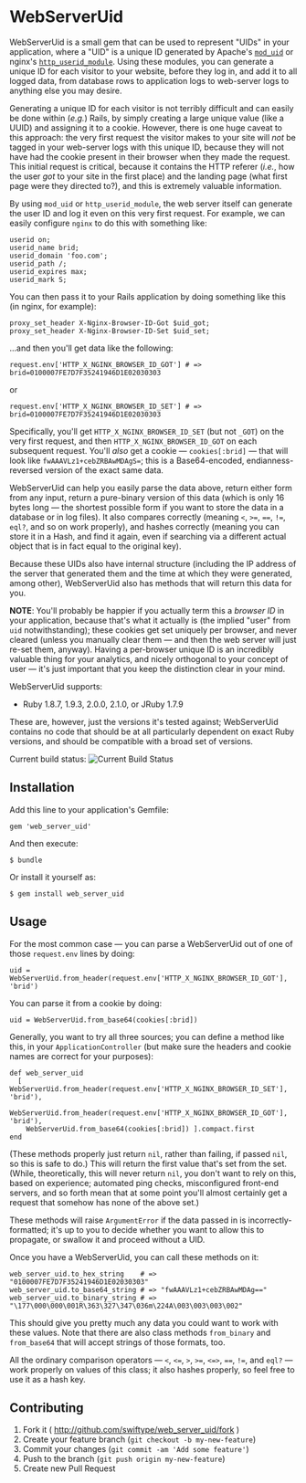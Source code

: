 # WebServerUid

WebServerUid is a small gem that can be used to represent "UIDs" in your application, where a "UID" is a unique ID
generated by Apache's [`mod_uid`](http://www.lexa.ru/programs/mod-uid-eng.html) or nginx's
[`http_userid_module`](http://nginx.org/en/docs/http/ngx_http_userid_module.html). Using these modules, you can
generate a unique ID for each visitor to your website, before they log in, and add it to all logged data, from database
rows to application logs to web-server logs to anything else you may desire.

Generating a unique ID for each visitor is not terribly difficult and can easily be done within (_e.g._) Rails, by
simply creating a large unique value (like a UUID) and assigning it to a cookie. However, there is one huge caveat to
this approach: the very first request the visitor makes to your site will _not_ be tagged in your web-server logs
with this unique ID, because they will not have had the cookie present in their browser when they made the request.
This initial request is critical, because it contains the HTTP referer (_i.e._, how the user _got_ to your site in the
first place) and the landing page (what first page were they directed to?), and this is extremely valuable
information.

By using `mod_uid` or `http_userid_module`, the web server itself can generate the user ID and log it even on this
very first request. For example, we can easily configure `nginx` to do this with something like:

    userid on;
    userid_name brid;
    userid_domain 'foo.com';
    userid_path /;
    userid_expires max;
    userid_mark S;

You can then pass it to your Rails application by doing something like this (in nginx, for example):

    proxy_set_header X-Nginx-Browser-ID-Got $uid_got;
    proxy_set_header X-Nginx-Browser-ID-Set $uid_set;

...and then you'll get data like the following:

    request.env['HTTP_X_NGINX_BROWSER_ID_GOT'] # => brid=0100007FE7D7F35241946D1E02030303

or

    request.env['HTTP_X_NGINX_BROWSER_ID_SET'] # => brid=0100007FE7D7F35241946D1E02030303

Specifically, you'll get `HTTP_X_NGINX_BROWSER_ID_SET` (but not `_GOT`) on the very first request, and then
`HTTP_X_NGINX_BROWSER_ID_GOT` on each subsequent request. You'll _also_ get a cookie &mdash; `cookies[:brid]` &mdash;
that will look like `fwAAAVLz1+cebZRBAwMDAgS=`; this is a Base64-encoded, endianness-reversed version of the exact
same data.

WebServerUid can help you easily parse the data above, return either form from any input, return a
pure-binary version of this data (which is only 16 bytes long &mdash; the shortest possible form if you want to store
the data in a database or in log files). It also compares correctly (meaning `<`, `>=`, `==`, `!=`, `eql?`, and so on
work properly), and hashes correctly (meaning you can store it in a Hash, and find it again, even if searching via a
different actual object that is in fact equal to the original key).

Because these UIDs also have internal structure (including the IP address of the server that generated them and the
time at which they were generated, among other), WebServerUid also has methods that will return this data for you.

**NOTE**: You'll probably be happier if you actually term this a _browser ID_ in your application, because that's what
it actually is (the implied "user" from `uid` notwithstanding); these cookies get set uniquely per browser, and never
cleared (unless you manually clear them &mdash; and then the web server will just re-set them, anyway). Having a
per-browser unique ID is an incredibly valuable thing for your analytics, and nicely orthogonal to your concept of
user &mdash; it's just important that you keep the distinction clear in your mind.

WebServerUid supports:

* Ruby 1.8.7, 1.9.3, 2.0.0, 2.1.0, or JRuby 1.7.9

These are, however, just the versions it's tested against; WebServerUid contains no code that should be at all
particularly dependent on exact Ruby versions, and should be compatible with a broad set of versions.

Current build status: ![Current Build Status](https://api.travis-ci.org/swiftype/web_server_uid.png?branch=master)

## Installation

Add this line to your application's Gemfile:

    gem 'web_server_uid'

And then execute:

    $ bundle

Or install it yourself as:

    $ gem install web_server_uid

## Usage

For the most common case &mdash; you can parse a WebServerUid out of one of those `request.env` lines by doing:

    uid = WebServerUid.from_header(request.env['HTTP_X_NGINX_BROWSER_ID_GOT'], 'brid')

You can parse it from a cookie by doing:

    uid = WebServerUid.from_base64(cookies[:brid])

Generally, you want to try all three sources; you can define a method like this, in your `ApplicationController`
(but make sure the headers and cookie names are correct for your purposes):

    def web_server_uid
      [ WebServerUid.from_header(request.env['HTTP_X_NGINX_BROWSER_ID_SET'], 'brid'),
        WebServerUid.from_header(request.env['HTTP_X_NGINX_BROWSER_ID_GOT'], 'brid'),
        WebServerUid.from_base64(cookies[:brid]) ].compact.first
    end

(These methods properly just return `nil`, rather than failing, if passed `nil`, so this is safe to do.) This will
return the first value that's set from the set. (While, theoretically, this will never return `nil`, you don't want to
rely on this, based on experience; automated ping checks, misconfigured front-end servers, and so forth mean that at
some point you'll almost certainly get a request that somehow has none of the above set.)

These methods will raise `ArgumentError` if the data passed in is incorrectly-formatted; it's up to you to decide
whether you want to allow this to propagate, or swallow it and proceed without a UID.

Once you have a WebServerUid, you can call these methods on it:

    web_server_uid.to_hex_string    # => "0100007FE7D7F35241946D1E02030303"
    web_server_uid.to_base64_string # => "fwAAAVLz1+cebZRBAwMDAg=="
    web_server_uid.to_binary_string # => "\177\000\000\001R\363\327\347\036m\224A\003\003\003\002"

This should give you pretty much any data you could want to work with these values. Note that there are also class
methods `from_binary` and `from_base64` that will accept strings of those formats, too.

All the ordinary comparison operators &mdash; `<`, `<=`, `>`, `>=`, `<=>`, `==`, `!=`, and `eql?` &mdash; work
properly on values of this class; it also hashes properly, so feel free to use it as a hash key.

## Contributing

1. Fork it ( http://github.com/swiftype/web_server_uid/fork )
2. Create your feature branch (`git checkout -b my-new-feature`)
3. Commit your changes (`git commit -am 'Add some feature'`)
4. Push to the branch (`git push origin my-new-feature`)
5. Create new Pull Request
